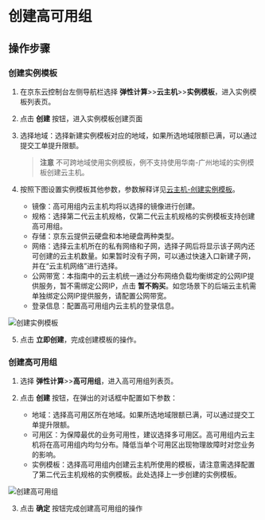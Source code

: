 
# 创建高可用组
## 操作步骤
### 创建实例模板
 1. 在京东云控制台左侧导航栏选择 **弹性计算**>>**云主机**>>**实例模板**，进入实例模板列表页。
 2. 点击 **创建** 按钮，进入实例模板创建页面
 3. 选择地域：选择新建实例模板对应的地域，如果所选地域限额已满，可以通过提交工单提升限额。
     > **注意**
 不可跨地域使用实例模板，例不支持使用华南-广州地域的实例模板创建云主机。

 4. 按照下图设置实例模板其他参数，参数解释详见[云主机-创建实例模板](http://docs.jdcloud.com/virtual-machines/create-instance-template)。
    - 镜像：高可用组内云主机均将以选择的镜像进行创建。
    - 规格：选择第二代云主机规格，仅第二代云主机规格的实例模板支持创建高可用组。
    - 存储：京东云提供云硬盘和本地硬盘两种类型。
    - 网络：选择云主机所在的私有网络和子网，选择子网后将显示该子网内还可创建的云主机数量。如果暂时没有子网，可以通过快速入口新建子网，并在“云主机网络”进行选择。
    - 公网带宽：本指南中的云主机统一通过分布网络负载均衡绑定的公网IP提供服务，暂不需绑定公网IP，点击 **暂不购买**。如您场景下的后端云主机需单独绑定公网IP提供服务，请配置公网带宽。
     - 登录信息：配置高可用组内云主机的登录信息。
   
![创建实例模板](../../../../image/Networking/DNLB/XXX.png)

 5. 点击 **立即创建**，完成创建模板的操作。
 
### 创建高可用组
 1. 选择 **弹性计算**>>**高可用组**，进入高可用组列表页。
 
 2. 点击 **创建** 按钮，在弹出的对话框中配置如下参数：
 
      - 地域：选择高可用区所在地域。如果所选地域限额已满，可以通过提交工单提升限额。
      - 可用区：为保障最优的业务可用性，建议选择多可用区。高可用组内云主机将在高可用组内均匀分布。降低当单个可用区出现物理故障时对您业务的影响。
      - 实例模板：选择高可用组内创建云主机所使用的模板，请注意需选择配置了第二代云主机规格的实例模板。此处选择上一步创建的实例模板。

 ![创建高可用组](../../../../image/Networking/DNLB/XXX.png)
 
 3. 点击 **确定** 按钮完成创建高可用组的操作

